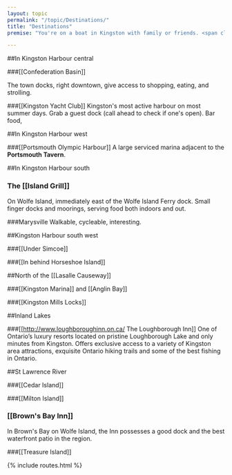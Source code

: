 ```yaml
---
layout: topic
permalink: "/topic/Destinations/"
title: "Destinations"
premise: "You're on a boat in Kingston with family or friends. <span class='text-nowrap'>Where do you go?  What's a good plan?</span>"

---
```


##In Kingston Harbour central

###[[Confederation Basin]]

The town docks, right downtown, give access to shopping, eating, and strolling.


###[[Kingston Yacht Club]]
Kingston's most active harbour on most summer days.  Grab a guest dock (call ahead to check if one's open). Bar food,

##In Kingston Harbour west

###[[Portsmouth Olympic Harbour]]
A large serviced marina adjacent to the **Portsmouth Tavern**.

##In Kingston Harbour south

### The [[Island Grill]]
On Wolfe Island, immediately east of the Wolfe Island Ferry dock.  Small finger docks and moorings, serving food both indoors and out.


###Marysville
Walkable, cycleable, interesting.

##Kingston Harbour south west

###[[Under Simcoe]]


###[[In behind Horseshoe Island]]

##North of the [[Lasalle Causeway]]

###[[Kingston Marina]] and [[Anglin Bay]]


###[[Kingston Mills Locks]]



##Inland Lakes

###[[http://www.loughboroughinn.on.ca/ The Loughborough Inn]]
One of Ontario’s luxury resorts located on pristine Loughborough Lake and only minutes from Kingston.  Offers exclusive access to a variety of Kingston area attractions, exquisite Ontario hiking trails and some of the best fishing in Ontario.




##St Lawrence River

###[[Cedar Island]]


###[[Milton Island]]


### [[Brown's Bay Inn]]
In Brown's Bay on Wolfe Island, the Inn possesses a good dock and the best waterfront patio in the region.


###[[Treasure Island]]

{% include routes.html %}
